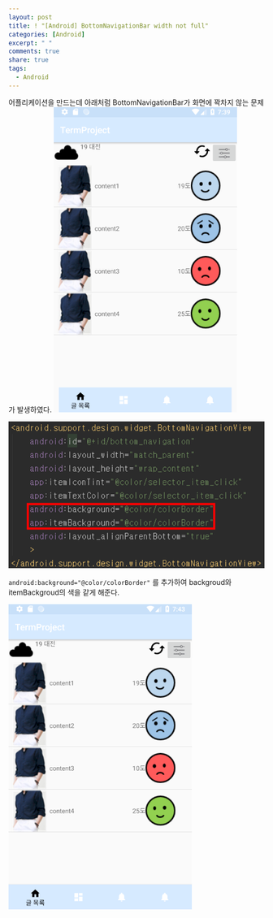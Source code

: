 ```yaml
---
layout: post
title: ! "[Android] BottomNavigationBar width not full"
categories: [Android]
excerpt: " "
comments: true
share: true
tags:
  - Android
---
```


어플리케이션을 만드는데 아래처럼 BottomNavigationBar가 화면에 꽉차지 않는 문제가 발생하였다.
![](/assets/posts/android/bnb_not_full.png)


![](/assets/posts/android/bnb_full_code.png)


`android:background="@color/colorBorder"` 를 추가하여 backgroud와 itemBackgroud의 색을 같게 해준다.

![](/assets/posts/android/bnb_full.png)

